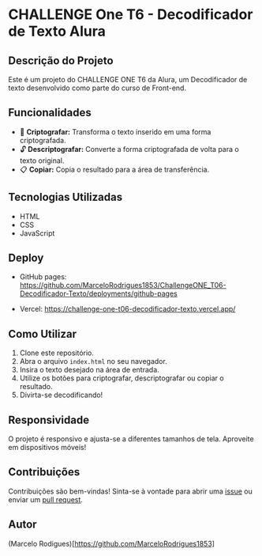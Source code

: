 # CHALLENGE One T6 - Decodificador de Texto Alura

## Descrição do Projeto

Este é um projeto do CHALLENGE ONE T6 da Alura, um Decodificador de texto desenvolvido como parte do curso de Front-end. 

## Funcionalidades

- 🔐 **Criptografar:** Transforma o texto inserido em uma forma criptografada.
- 🔓 **Descriptografar:** Converte a forma criptografada de volta para o texto original.
- 📋 **Copiar:** Copia o resultado para a área de transferência.

## Tecnologias Utilizadas

- HTML
- CSS
- JavaScript

## Deploy
- GitHub pages: https://github.com/MarceloRodrigues1853/ChallengeONE_T06-Decodificador-Texto/deployments/github-pages

- Vercel: https://challenge-one-t06-decodificador-texto.vercel.app/

## Como Utilizar

1. Clone este repositório.
2. Abra o arquivo `index.html` no seu navegador.
3. Insira o texto desejado na área de entrada.
4. Utilize os botões para criptografar, descriptografar ou copiar o resultado.
5. Divirta-se decodificando!

## Responsividade

O projeto é responsivo e ajusta-se a diferentes tamanhos de tela. Aproveite em dispositivos móveis!

## Contribuições

Contribuições são bem-vindas! Sinta-se à vontade para abrir uma [issue](link_para_as_issues) ou enviar um [pull request](link_para_o_pull_request).

## Autor

(Marcelo Rodigues)[https://github.com/MarceloRodrigues1853]
